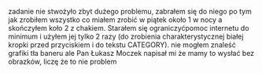 zadanie nie stwożyło zbyt dużego problemu, zabrałem się do niego po tym jak zrobiłem wszystko co miałem zrobić w piątek około 1 w nocy a skończyłem koło 2 z chakiem.
Starałem się ograniczyćpomoc internetu do minimum i użyłem jej tylko 2 razy (do zrobienia charakterystycznej białej kropki przed przyciskiem i do tekstu CATEGORY).
nie mogłem znaleść grafiki tła baneru ale Pan Łukasz Moczek napisał mi że mamy to wysłać bez obrazków, liczę że to nie problem 
